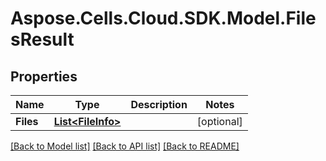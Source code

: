 # Aspose.Cells.Cloud.SDK.Model.FilesResult
## Properties

Name | Type | Description | Notes
------------ | ------------- | ------------- | -------------
**Files** | [**List&lt;FileInfo&gt;**](FileInfo.md) |  | [optional] 

[[Back to Model list]](../README.md#documentation-for-models) [[Back to API list]](../README.md#documentation-for-api-endpoints) [[Back to README]](../README.md)

